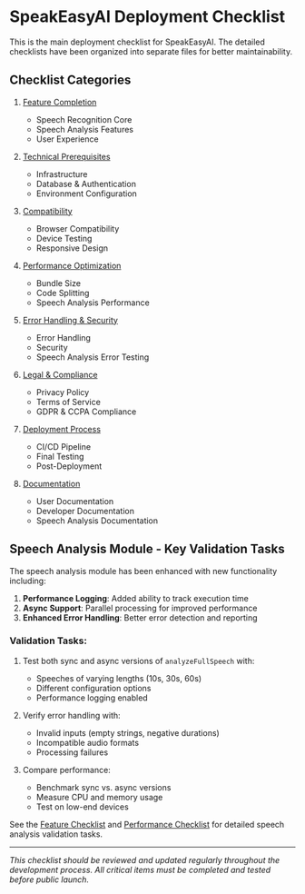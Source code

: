 
# SpeakEasyAI Deployment Checklist

This is the main deployment checklist for SpeakEasyAI. The detailed checklists have been organized into separate files for better maintainability.

## Checklist Categories

1. [Feature Completion](./checklists/1-FEATURE_CHECKLIST.md)
   - Speech Recognition Core
   - Speech Analysis Features
   - User Experience

2. [Technical Prerequisites](./checklists/2-TECHNICAL_CHECKLIST.md)
   - Infrastructure
   - Database & Authentication
   - Environment Configuration

3. [Compatibility](./checklists/3-COMPATIBILITY_CHECKLIST.md)
   - Browser Compatibility
   - Device Testing
   - Responsive Design

4. [Performance Optimization](./checklists/4-PERFORMANCE_CHECKLIST.md)
   - Bundle Size
   - Code Splitting
   - Speech Analysis Performance

5. [Error Handling & Security](./checklists/5-ERROR_SECURITY_CHECKLIST.md)
   - Error Handling
   - Security
   - Speech Analysis Error Testing

6. [Legal & Compliance](./checklists/6-COMPLIANCE_CHECKLIST.md)
   - Privacy Policy
   - Terms of Service
   - GDPR & CCPA Compliance

7. [Deployment Process](./checklists/7-DEPLOYMENT_CHECKLIST.md)
   - CI/CD Pipeline
   - Final Testing
   - Post-Deployment

8. [Documentation](./checklists/8-DOCUMENTATION_CHECKLIST.md)
   - User Documentation
   - Developer Documentation
   - Speech Analysis Documentation

## Speech Analysis Module - Key Validation Tasks

The speech analysis module has been enhanced with new functionality including:

1. **Performance Logging**: Added ability to track execution time
2. **Async Support**: Parallel processing for improved performance
3. **Enhanced Error Handling**: Better error detection and reporting

### Validation Tasks:

1. Test both sync and async versions of `analyzeFullSpeech` with:
   - Speeches of varying lengths (10s, 30s, 60s)
   - Different configuration options
   - Performance logging enabled
   
2. Verify error handling with:
   - Invalid inputs (empty strings, negative durations)
   - Incompatible audio formats
   - Processing failures
   
3. Compare performance:
   - Benchmark sync vs. async versions
   - Measure CPU and memory usage
   - Test on low-end devices

See the [Feature Checklist](./checklists/1-FEATURE_CHECKLIST.md) and [Performance Checklist](./checklists/4-PERFORMANCE_CHECKLIST.md) for detailed speech analysis validation tasks.

---

*This checklist should be reviewed and updated regularly throughout the development process. All critical items must be completed and tested before public launch.*
